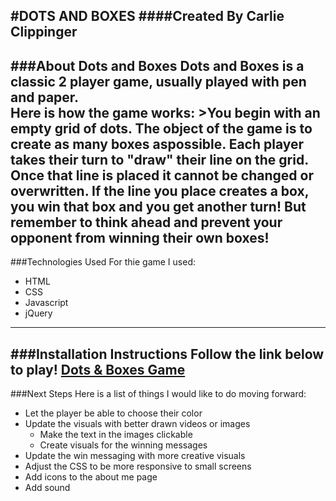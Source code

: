 #DOTS AND BOXES
####Created By Carlie Clippinger
--------
###About Dots and Boxes
Dots and Boxes is a classic 2 player game, usually played with pen and paper.  
Here is how the game works:
    >You begin with an empty grid of dots. The object of the game is to create as many boxes aspossible. Each player takes their turn to "draw" their line on the grid. Once that line is placed it cannot be changed or overwritten. If the line you place creates a box, you win that box and you get another turn! But remember to think ahead and prevent your opponent from winning their own boxes! 
--------
###Technologies Used
For thie game I used:
* HTML
* CSS
* Javascript
* jQuery

--------
###Installation Instructions
Follow the link below to play!
[Dots & Boxes Game](https://carliesachiko.github.io/project-1/index.html)
--------
###Next Steps
Here is a list of things I would like to do moving forward:
* Let the player be able to choose their color
* Update the visuals with better drawn videos or images
    * Make the text in the images clickable
    * Create visuals for the winning messages
* Update the win messaging with more creative visuals
* Adjust the CSS to be more responsive to small screens
* Add icons to the about me page
* Add sound
